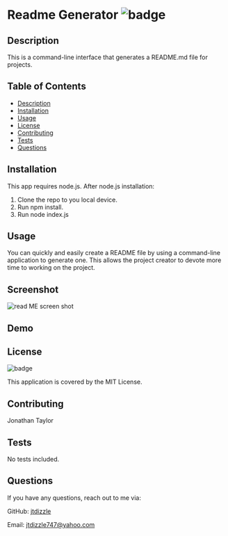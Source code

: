 # Readme Generator ![badge](https://img.shields.io/badge/MIT-license-blue)

## Description

This is a command-line interface that generates a README.md file for projects.

## Table of Contents

- [Description](#description)
- [Installation](#installation)
- [Usage](#usage)
- [License](#license)
- [Contributing](#contributing)
- [Tests](#tests)
- [Questions](#questions)

## Installation

This app requires node.js. After node.js installation:

1. Clone the repo to you local device.
2. Run npm install.
3. Run node index.js

## Usage

You can quickly and easily create a README file by using a command-line application to generate one. This allows the project creator to devote more time to working on the project.

## Screenshot

![read ME screen shot](https://user-images.githubusercontent.com/87590712/147720776-060a3839-0b4e-42ea-80ef-218f50eb85fa.jpg)

## Demo


## License

![badge](https://img.shields.io/badge/MIT-license-blue)

This application is covered by the MIT License.

## Contributing

Jonathan Taylor

## Tests

No tests included.

## Questions

If you have any questions, reach out to me via:

GitHub: [jtdizzle](https://github.com/jtdizzle)

Email: [jtdizzle747@yahoo.com](mailto:jtdizzle747@yahoo.com)

